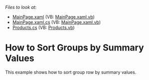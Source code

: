 <!-- default file list -->
*Files to look at*:

* [MainPage.xaml](./CS/AgDataGrid_SortGroupsBySummary/MainPage.xaml) (VB: [MainPage.xaml.vb](./VB/AgDataGrid_SortGroupsBySummary/MainPage.xaml.vb))
* [MainPage.xaml.cs](./CS/AgDataGrid_SortGroupsBySummary/MainPage.xaml.cs) (VB: [MainPage.xaml.vb](./VB/AgDataGrid_SortGroupsBySummary/MainPage.xaml.vb))
* [Products.cs](./CS/AgDataGrid_SortGroupsBySummary/Products.cs) (VB: [Products.vb](./VB/AgDataGrid_SortGroupsBySummary/Products.vb))
<!-- default file list end -->
# How to Sort Groups by Summary Values


<p>This example shows how to sort group row by summary values.</p>

<br/>


